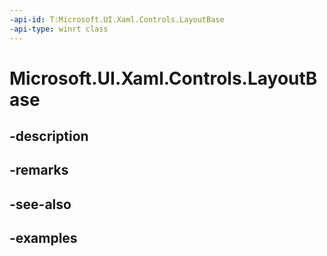```yaml
---
-api-id: T:Microsoft.UI.Xaml.Controls.LayoutBase
-api-type: winrt class
---
```


<!-- Class syntax.
public class LayoutBase : DependencyObject, DependencyObject
-->

# Microsoft.UI.Xaml.Controls.LayoutBase

## -description

## -remarks

## -see-also

## -examples


